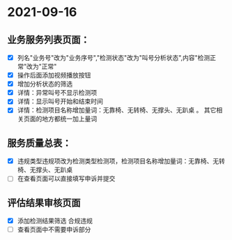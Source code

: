 # 2021-09-16
## 业务服务列表页面：
  - [x] 列名"业务号"改为"业务序号","检测状态"改为"叫号分析状态",内容"检测正常"改为"正常"
  - [x] 操作后面添加视频播放按钮
  - [x] 增加分析状态的筛选
  - [x] 详情：异常叫号不显示检测项
  - [x] 详情：显示叫号开始和结束时间
  - [x] 详情：检测项目名称增加量词：无靠椅、无转椅、无撑头、无趴桌 。 其它相关页面的地方都统一加上量词

## 服务质量总表：
  - [x] 违规类型违规项改为检测类型检测项，检测项目名称增加量词：无靠椅、无转椅、无撑头、无趴桌
  - [ ] 在查看页面可以直接填写申诉并提交

## 评估结果审核页面
  - [x] 添加检测结果筛选 合规违规
  - [ ] 查看页面中不需要申诉部分
